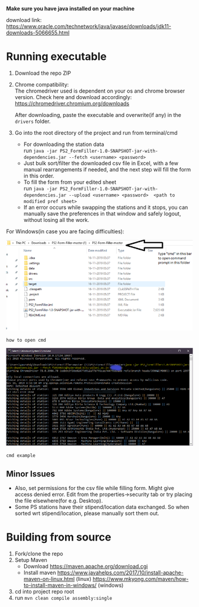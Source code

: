 **Make sure you have java installed on your machine**

download link: https://www.oracle.com/technetwork/java/javase/downloads/jdk11-downloads-5066655.html

# Running executable

1. Download the repo ZIP
2. Chrome compatibility:  
    The chromedriver used is dependent on your os and chrome browser version.
    Check here and download accordingly:
    https://chromedriver.chromium.org/downloads

    After downloading, paste the executable and overwrite(if any) in the `drivers` folder.
3. Go into the root directory of the project and run from terminal/cmd
    - For downloading the station data  
    run `java -jar PS2_FormFiller-1.0-SNAPSHOT-jar-with-dependencies.jar --fetch <username> <password>`
    - Just bulk sort/filter the downloaded csv file in Excel, with a few manual rearrangements if needed, and the next step will fill the form in this order.
    - To fill the form from your edited sheet  
    run `java -jar PS2_FormFiller-1.0-SNAPSHOT-jar-with-dependencies.jar --upload <username> <password>  <path to modified pref sheet>`
    - If an error occurs while swapping the stations and it stops, you can manually save the preferences in that window and safely logout, without losing all the work.

For Windows(in case you are facing difficulties):

![how to open cmd](./img/file_explorer.PNG)

`how to open cmd`

![cmd example](./img/command_prompt.png)

`cmd example`

## Minor Issues
- Also, set permissions for the csv file while filling form. Might give access denied error. Edit from the properties->security tab or try placing the file elsewhere(for e.g. Desktop).
- Some PS stations have their stipend/location data exchanged. So when sorted wrt stipend/location, please manually sort them out.
# Building from source

1. Fork/clone the repo
2. Setup Maven
    - Download https://maven.apache.org/download.cgi 
    - Install maven https://www.javahelps.com/2017/10/install-apache-maven-on-linux.html (linux)
    https://www.mkyong.com/maven/how-to-install-maven-in-windows/ (windows)
3. cd into project repo root
4. run `mvn clean compile assembly:single`